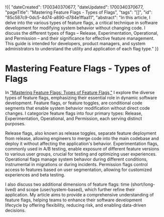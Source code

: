 !{{
    "dateCreated": 1700340370677,
    "dateUpdated": 1700340370677,
    "pageTitle": "Mastering Feature Flags - Types of Flags",
    "tags": "[]",
    "id": "85c587c9-0dc5-4d74-a890-d784e1ffaa11",
    "abstract": "In this article, I delve into the various types of feature flags, a critical technique in software development for modifying system behavior without changing code. I discuss the different types of flags – Release, Experimentation, Operational, and Permission – and their significance for effective feature management. This guide is intended for developers, product managers, and system administrators to understand the utility and application of each flag type."
}}

# Mastering Feature Flags - Types of Flags

In ["Mastering Feature Flags: Types of Feature Flags,"](https://medium.com/draftkings-engineering/mastering-feature-flags-types-of-feature-flags-b57fa613ce38) I explore the diverse types of feature flags, emphasizing their essential role in dynamic software development. Feature flags, or feature toggles, are conditional code segments that enable system behavior modification without direct code changes. I categorize feature flags into four primary types: Release, Experimentation, Operational, and Permission, each serving distinct purposes.

Release flags, also known as release toggles, separate feature deployment from release, allowing engineers to merge code into the main codebase and deploy it without affecting the application's behavior. Experimentation flags, commonly used in A/B testing, enable exposure of different feature versions to various user groups, crucial for testing and optimizing user experiences. Operational flags manage system behavior during different conditions, instrumental in migrations or during incidents. Permission flags control access to features based on user segmentation, allowing for customized experiences and beta testing.

I also discuss two additional dimensions of feature flags: time (short/long-lived) and scope (user/system-based), which further refine their application. My article aims to provide a comprehensive understanding of feature flags, helping teams to enhance their software development lifecycle by offering flexibility, reducing risk, and enabling data-driven decisions.